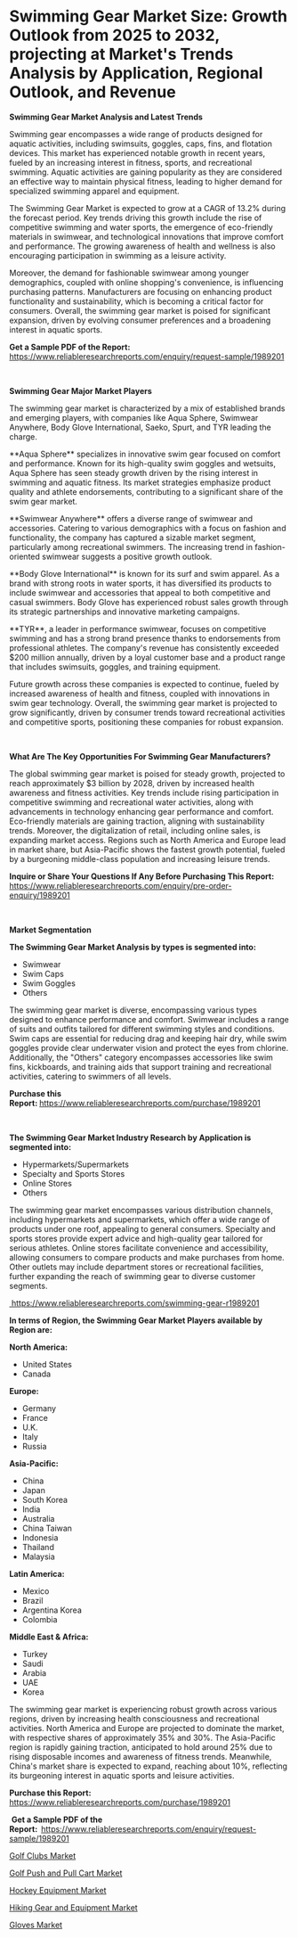 <p><h1>Swimming Gear Market Size: Growth Outlook from 2025 to 2032, projecting at Market's Trends Analysis by Application, Regional Outlook, and Revenue</h1></p><p><strong>Swimming Gear Market Analysis and Latest Trends</strong></p>
<p><p>Swimming gear encompasses a wide range of products designed for aquatic activities, including swimsuits, goggles, caps, fins, and flotation devices. This market has experienced notable growth in recent years, fueled by an increasing interest in fitness, sports, and recreational swimming. Aquatic activities are gaining popularity as they are considered an effective way to maintain physical fitness, leading to higher demand for specialized swimming apparel and equipment.</p><p>The Swimming Gear Market is expected to grow at a CAGR of 13.2% during the forecast period. Key trends driving this growth include the rise of competitive swimming and water sports, the emergence of eco-friendly materials in swimwear, and technological innovations that improve comfort and performance. The growing awareness of health and wellness is also encouraging participation in swimming as a leisure activity. </p><p>Moreover, the demand for fashionable swimwear among younger demographics, coupled with online shopping's convenience, is influencing purchasing patterns. Manufacturers are focusing on enhancing product functionality and sustainability, which is becoming a critical factor for consumers. Overall, the swimming gear market is poised for significant expansion, driven by evolving consumer preferences and a broadening interest in aquatic sports.</p></p>
<p><strong>Get a Sample PDF of the Report:&nbsp;</strong> <a href="https://www.reliableresearchreports.com/enquiry/request-sample/1989201?utm_campaign=48&utm_medium=2&utm_source=Github&utm_content=ia&utm_term=05042025&utm_id=swimming-gear">https://www.reliableresearchreports.com/enquiry/request-sample/1989201</a></p>
<p>&nbsp;</p>
<p><strong>Swimming Gear Major Market Players</strong></p>
<p><p>The swimming gear market is characterized by a mix of established brands and emerging players, with companies like Aqua Sphere, Swimwear Anywhere, Body Glove International, Saeko, Spurt, and TYR leading the charge. </p><p>**Aqua Sphere** specializes in innovative swim gear focused on comfort and performance. Known for its high-quality swim goggles and wetsuits, Aqua Sphere has seen steady growth driven by the rising interest in swimming and aquatic fitness. Its market strategies emphasize product quality and athlete endorsements, contributing to a significant share of the swim gear market.</p><p>**Swimwear Anywhere** offers a diverse range of swimwear and accessories. Catering to various demographics with a focus on fashion and functionality, the company has captured a sizable market segment, particularly among recreational swimmers. The increasing trend in fashion-oriented swimwear suggests a positive growth outlook.</p><p>**Body Glove International** is known for its surf and swim apparel. As a brand with strong roots in water sports, it has diversified its products to include swimwear and accessories that appeal to both competitive and casual swimmers. Body Glove has experienced robust sales growth through its strategic partnerships and innovative marketing campaigns.</p><p>**TYR**, a leader in performance swimwear, focuses on competitive swimming and has a strong brand presence thanks to endorsements from professional athletes. The company's revenue has consistently exceeded $200 million annually, driven by a loyal customer base and a product range that includes swimsuits, goggles, and training equipment.</p><p>Future growth across these companies is expected to continue, fueled by increased awareness of health and fitness, coupled with innovations in swim gear technology. Overall, the swimming gear market is projected to grow significantly, driven by consumer trends toward recreational activities and competitive sports, positioning these companies for robust expansion.</p></p>
<p>&nbsp;</p>
<p><strong>What Are The Key Opportunities For Swimming Gear Manufacturers?</strong></p>
<p><p>The global swimming gear market is poised for steady growth, projected to reach approximately $3 billion by 2028, driven by increased health awareness and fitness activities. Key trends include rising participation in competitive swimming and recreational water activities, along with advancements in technology enhancing gear performance and comfort. Eco-friendly materials are gaining traction, aligning with sustainability trends. Moreover, the digitalization of retail, including online sales, is expanding market access. Regions such as North America and Europe lead in market share, but Asia-Pacific shows the fastest growth potential, fueled by a burgeoning middle-class population and increasing leisure trends.</p></p>
<p><strong>Inquire or Share Your Questions If Any Before Purchasing This Report:</strong> <a href="https://www.reliableresearchreports.com/enquiry/pre-order-enquiry/1989201?utm_campaign=48&utm_medium=2&utm_source=Github&utm_content=ia&utm_term=05042025&utm_id=swimming-gear">https://www.reliableresearchreports.com/enquiry/pre-order-enquiry/1989201</a></p>
<p>&nbsp;</p>
<p><strong>Market Segmentation</strong></p>
<p><strong>The Swimming Gear Market Analysis by types is segmented into:</strong></p>
<p><ul><li>Swimwear</li><li>Swim Caps</li><li>Swim Goggles</li><li>Others</li></ul></p>
<p><p>The swimming gear market is diverse, encompassing various types designed to enhance performance and comfort. Swimwear includes a range of suits and outfits tailored for different swimming styles and conditions. Swim caps are essential for reducing drag and keeping hair dry, while swim goggles provide clear underwater vision and protect the eyes from chlorine. Additionally, the "Others" category encompasses accessories like swim fins, kickboards, and training aids that support training and recreational activities, catering to swimmers of all levels.</p></p>
<p><strong>Purchase this Report:&nbsp;</strong><a href="https://www.reliableresearchreports.com/purchase/1989201?utm_campaign=48&utm_medium=2&utm_source=Github&utm_content=ia&utm_term=05042025&utm_id=swimming-gear">https://www.reliableresearchreports.com/purchase/1989201</a></p>
<p>&nbsp;</p>
<p><strong>The Swimming Gear Market Industry Research by Application is segmented into:</strong></p>
<p><ul><li>Hypermarkets/Supermarkets</li><li>Specialty and Sports Stores</li><li>Online Stores</li><li>Others</li></ul></p>
<p><p>The swimming gear market encompasses various distribution channels, including hypermarkets and supermarkets, which offer a wide range of products under one roof, appealing to general consumers. Specialty and sports stores provide expert advice and high-quality gear tailored for serious athletes. Online stores facilitate convenience and accessibility, allowing consumers to compare products and make purchases from home. Other outlets may include department stores or recreational facilities, further expanding the reach of swimming gear to diverse customer segments.</p></p>
<p><a href="https://www.reliableresearchreports.com/swimming-gear-r1989201?utm_campaign=48&utm_medium=2&utm_source=Github&utm_content=ia&utm_term=05042025&utm_id=swimming-gear">&nbsp;https://www.reliableresearchreports.com/swimming-gear-r1989201</a></p>
<p><strong>In terms of Region, the Swimming Gear Market Players available by Region are:</strong></p>
<p>
    <p> <strong> North America: </strong>
        <ul>
            <li>United States</li>
            <li>Canada</li>
        </ul>
        </p> 
    <p> <strong> Europe: </strong>
        <ul>
            <li>Germany</li>
            <li>France</li>
            <li>U.K.</li>
            <li>Italy</li>
            <li>Russia</li>
        </ul>
        </p> 
    <p> <strong> Asia-Pacific: </strong>
        <ul>
            <li>China</li>
            <li>Japan</li>
            <li>South Korea</li>
            <li>India</li>
            <li>Australia</li>
            <li>China Taiwan</li>
            <li>Indonesia</li>
            <li>Thailand</li>
            <li>Malaysia</li>
        </ul>
        </p> 
    <p> <strong> Latin America: </strong>
        <ul>
            <li>Mexico</li>
            <li>Brazil</li>
            <li>Argentina Korea</li>
            <li>Colombia</li>
        </ul>
        </p> 
    <p> <strong> Middle East & Africa: </strong>
        <ul>
            <li>Turkey</li>
            <li>Saudi</li>
            <li>Arabia</li>
            <li>UAE</li>
            <li>Korea</li>
        </ul>
    </p>
    </p>
<p><p>The swimming gear market is experiencing robust growth across various regions, driven by increasing health consciousness and recreational activities. North America and Europe are projected to dominate the market, with respective shares of approximately 35% and 30%. The Asia-Pacific region is rapidly gaining traction, anticipated to hold around 25% due to rising disposable incomes and awareness of fitness trends. Meanwhile, China's market share is expected to expand, reaching about 10%, reflecting its burgeoning interest in aquatic sports and leisure activities.</p></p>
<p><strong>Purchase this Report: </strong><a href="https://www.reliableresearchreports.com/purchase/1989201?utm_campaign=48&utm_medium=2&utm_source=Github&utm_content=ia&utm_term=05042025&utm_id=swimming-gear">https://www.reliableresearchreports.com/purchase/1989201</a></p>
<p>&nbsp;<strong>Get a Sample PDF of the Report:&nbsp;&nbsp;</strong><a href="https://www.reliableresearchreports.com/enquiry/request-sample/1989201?utm_campaign=48&utm_medium=2&utm_source=Github&utm_content=ia&utm_term=05042025&utm_id=swimming-gear">https://www.reliableresearchreports.com/enquiry/request-sample/1989201</a></p>
<p><strong></strong></p>
<p><p><a href="https://github.com/variothonia/Market-Research-Report-List-1/blob/main/golf-clubs-market.md?utm_campaign=48&utm_medium=2&utm_source=Github&utm_content=ia&utm_term=05042025&utm_id=swimming-gear">Golf Clubs Market</a></p><p><a href="https://github.com/berkemiars2j/Market-Research-Report-List-1/blob/main/golf-push-and-pull-cart-market.md?utm_campaign=48&utm_medium=2&utm_source=Github&utm_content=ia&utm_term=05042025&utm_id=swimming-gear">Golf Push and Pull Cart Market</a></p><p><a href="https://github.com/djihencygnel74/Market-Research-Report-List-1/blob/main/hockey-equipment-market.md?utm_campaign=48&utm_medium=2&utm_source=Github&utm_content=ia&utm_term=05042025&utm_id=swimming-gear">Hockey Equipment Market</a></p><p><a href="https://github.com/kaforarvero/Market-Research-Report-List-1/blob/main/hiking-gear-and-equipment-market.md?utm_campaign=48&utm_medium=2&utm_source=Github&utm_content=ia&utm_term=05042025&utm_id=swimming-gear">Hiking Gear and Equipment Market</a></p><p><a href="https://github.com/hutchkloor4x/Market-Research-Report-List-1/blob/main/gloves-market.md?utm_campaign=48&utm_medium=2&utm_source=Github&utm_content=ia&utm_term=05042025&utm_id=swimming-gear">Gloves Market</a></p></p>